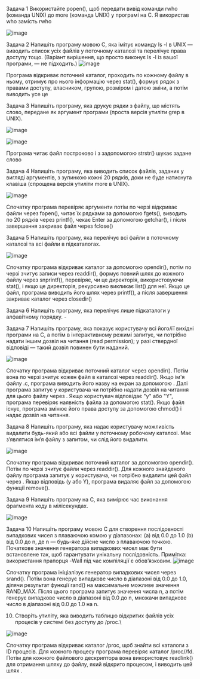 

Задача 1
 Використайте popen(), щоб передати вивід команди rwho (команда UNIX) до more (команда UNIX) у програмі на C.
Я використав who замість rwho

![image](https://github.com/user-attachments/assets/7179e4a9-9f91-4bdb-b819-4505516d9e26)



Задача 2
 Напишіть програму мовою C, яка імітує команду ls -l в UNIX — виводить список усіх файлів у поточному каталозі та перелічує права доступу тощо.
 (Варіант вирішення, що просто виконує ls -l із вашої програми, — не підходить.)
 ![image](https://github.com/user-attachments/assets/33e4a008-4754-4067-a60c-88025ae346e6)


Програма відкриває поточний каталог, проходить по кожному файлу в ньому, отримує про нього інформацію через stat(), формує рядок з правами доступу, власником, групою, розміром і датою зміни, а потім виводить усе це

Задача 3
 Напишіть програму, яка друкує рядки з файлу, що містять слово, передане як аргумент програми (проста версія утиліти grep в UNIX).
 
![image](https://github.com/user-attachments/assets/3ff021ca-5b16-4b98-b735-55aa076cb46b)

![image](https://github.com/user-attachments/assets/88e761da-484a-4c06-a3f2-e916f5dd3ad3)



Програма читає файл построково і з задопомогою strstr() шукає задане слово

Задача 4
Напишіть програму, яка виводить список файлів, заданих у вигляді аргументів, з зупинкою кожні 20 рядків, доки не буде натиснута клавіша (спрощена версія утиліти more в UNIX).

![image](https://github.com/user-attachments/assets/0db88ef7-a3e1-4771-b082-e97447932bb5)


Спочатку програма перевіряє аргументи потім по черзі відкриває файли через fopen(), читає їх рядками за допомогою fgets(), виводить по 20 рядків через printf(), чекає Enter за допомогою getchar(), і після завершення закриває файл через fclose()

Задача 5
Напишіть програму, яка перелічує всі файли в поточному каталозі та всі файли в підкаталогах.

![image](https://github.com/user-attachments/assets/ce5b4938-3daf-481d-8236-3d1677389fcd)


Спочатку програма відкриває каталог за допомогою opendir(), потім по черзі зчитує записи через readdir(), формує повний шлях до кожного файлу через snprintf(), перевіряє, чи це директорія, використовуючи stat(), і якщо це директорія, рекурсивно викликає list() для неї. Якщо це файл, програма виводить його шлях через printf(), а після завершення закриває каталог через closedir() 

Задача 6  Напишіть програму, яка перелічує лише підкаталоги у алфавітному порядку. -

Задача 7
Напишіть програму, яка показує користувачу всі його/її вихідні програми на C, а потім в інтерактивному режимі запитує, чи потрібно надати іншим дозвіл на читання (read permission); у разі ствердної відповіді — такий дозвіл повинен бути наданий.

![image](https://github.com/user-attachments/assets/90ababad-0a3d-44e8-ba89-aac803bc5a0d)


Спочатку програма відкриває поточний каталог через opendir(). Потім вона по черзі зчитує кожен файл в каталозі через readdir(). Якщо ім'я файлу .c, програма виводить його назву на екран за допомогою . Далі програма запитує у користувача чи потрібно надати дозвіл на читання для цього файлу через . Якщо користувач відповідає "y" або "Y", програма перевіряє наявність файла за допомогою stat(). Якщо файл існує, програма змінює його права доступу за допомогою chmod() і надає дозвіл на читання. 

Задача 8
Напишіть програму, яка надає користувачу можливість видалити будь-який або всі файли у поточному робочому каталозі. Має з’являтися ім’я файлу з запитом, чи слід його видалити.

![image](https://github.com/user-attachments/assets/003e5412-a82f-4275-b870-b0844c9e0958)


Спочатку програма відкриває поточний каталог за допомогою opendir(). Потім по черзі зчитує файли через readdir(). Для кожного знайденого файлу програма запитує у користувача, чи потрібно видалити цей файл через . Якщо відповідь (y або Y), програма видаляє файл за допомогою функції remove(). 

Задача 9
Напишіть програму на C, яка вимірює час виконання фрагмента коду в мілісекундах.

![image](https://github.com/user-attachments/assets/344703bb-2569-4264-84f3-e19262ac72b7)



Задача 10
 Напишіть програму мовою C для створення послідовності випадкових чисел з плаваючою комою у діапазонах:
 (a) від 0.0 до 1.0
 (b) від 0.0 до n, де n — будь-яке дійсне число з плаваючою точкою.
 Початкове значення генератора випадкових чисел має бути встановлене так, щоб гарантувати унікальну послідовність.
Примітка: використання прапорця -Wall під час компіляції є обов’язковим.
![image](https://github.com/user-attachments/assets/a62e9986-1b39-4912-ae10-798f493823c7)


Спочатку програма ініціалізує генератор випадкових чисел через srand(). Потім вона генерує випадкове число в діапазоні від 0.0 до 1.0, ділячи результат функції rand() на максимальне можливе значення RAND_MAX. Після цього програма запитує значення числа n, а потім генерує випадкове число в діапазоні від 0.0 до n, множачи випадкове число в діапазоні від 0.0 до 1.0 на n.

10. Створіть утиліту, яка виводить таблицю відкритих файлів усіх процесів у системі без доступу до /proc.\

![image](https://github.com/user-attachments/assets/890bb128-884b-4228-a8cb-c45b5ef54b74)


Спочатку програма відкриває каталог /proc, щоб знайти всі каталоги з ID процесів. Для кожного процесу програма перевіряє каталог /proc/<pid>/fd. Потім для кожного файлового дескриптора вона використовує readlink() для отримання шляху до файлу, який відкрито процесом, і виводить цей шлях .



